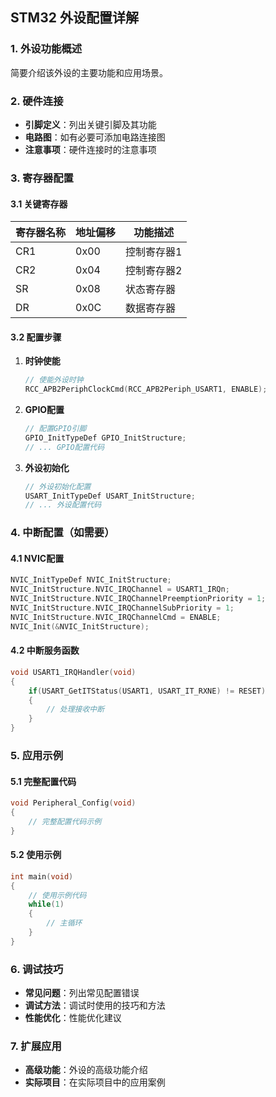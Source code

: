 ## STM32 外设配置详解

### 1. 外设功能概述

简要介绍该外设的主要功能和应用场景。

### 2. 硬件连接

- **引脚定义**：列出关键引脚及其功能
- **电路图**：如有必要可添加电路连接图
- **注意事项**：硬件连接时的注意事项

### 3. 寄存器配置

#### 3.1 关键寄存器

| 寄存器名称 | 地址偏移 | 功能描述 |
|------------|----------|----------|
| CR1        | 0x00     | 控制寄存器1 |
| CR2        | 0x04     | 控制寄存器2 |
| SR         | 0x08     | 状态寄存器 |
| DR         | 0x0C     | 数据寄存器 |

#### 3.2 配置步骤

1. **时钟使能**
   ```c
   // 使能外设时钟
   RCC_APB2PeriphClockCmd(RCC_APB2Periph_USART1, ENABLE);
   ```

2. **GPIO配置**
   ```c
   // 配置GPIO引脚
   GPIO_InitTypeDef GPIO_InitStructure;
   // ... GPIO配置代码
   ```

3. **外设初始化**
   ```c
   // 外设初始化配置
   USART_InitTypeDef USART_InitStructure;
   // ... 外设配置代码
   ```

### 4. 中断配置（如需要）

#### 4.1 NVIC配置
```c
NVIC_InitTypeDef NVIC_InitStructure;
NVIC_InitStructure.NVIC_IRQChannel = USART1_IRQn;
NVIC_InitStructure.NVIC_IRQChannelPreemptionPriority = 1;
NVIC_InitStructure.NVIC_IRQChannelSubPriority = 1;
NVIC_InitStructure.NVIC_IRQChannelCmd = ENABLE;
NVIC_Init(&NVIC_InitStructure);
```

#### 4.2 中断服务函数
```c
void USART1_IRQHandler(void)
{
    if(USART_GetITStatus(USART1, USART_IT_RXNE) != RESET)
    {
        // 处理接收中断
    }
}
```

### 5. 应用示例

#### 5.1 完整配置代码
```c
void Peripheral_Config(void)
{
    // 完整配置代码示例
}
```

#### 5.2 使用示例
```c
int main(void)
{
    // 使用示例代码
    while(1)
    {
        // 主循环
    }
}
```

### 6. 调试技巧

- **常见问题**：列出常见配置错误
- **调试方法**：调试时使用的技巧和方法
- **性能优化**：性能优化建议

### 7. 扩展应用

- **高级功能**：外设的高级功能介绍
- **实际项目**：在实际项目中的应用案例